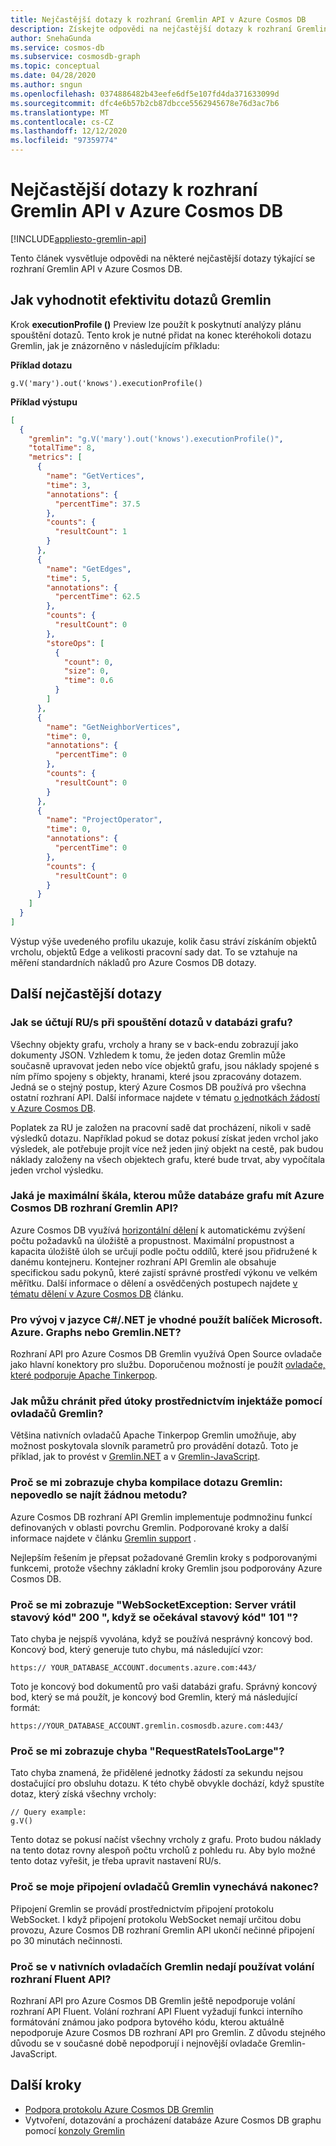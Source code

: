 ```yaml
---
title: Nejčastější dotazy k rozhraní Gremlin API v Azure Cosmos DB
description: Získejte odpovědi na nejčastější dotazy k rozhraní Gremlin API v Azure Cosmos DB
author: SnehaGunda
ms.service: cosmos-db
ms.subservice: cosmosdb-graph
ms.topic: conceptual
ms.date: 04/28/2020
ms.author: sngun
ms.openlocfilehash: 0374886482b43eefe6df5e107fd4da371633099d
ms.sourcegitcommit: dfc4e6b57b2cb87dbcce5562945678e76d3ac7b6
ms.translationtype: MT
ms.contentlocale: cs-CZ
ms.lasthandoff: 12/12/2020
ms.locfileid: "97359774"
---
```

# <a name="frequently-asked-questions-about-the-gremlin-api-in-azure-cosmos-db"></a>Nejčastější dotazy k rozhraní Gremlin API v Azure Cosmos DB
[!INCLUDE[appliesto-gremlin-api](includes/appliesto-gremlin-api.md)]

Tento článek vysvětluje odpovědi na některé nejčastější dotazy týkající se rozhraní Gremlin API v Azure Cosmos DB.

## <a name="how-to-evaluate-the-efficiency-of-gremlin-queries"></a>Jak vyhodnotit efektivitu dotazů Gremlin

Krok **executionProfile ()** Preview lze použít k poskytnutí analýzy plánu spouštění dotazů. Tento krok je nutné přidat na konec kteréhokoli dotazu Gremlin, jak je znázorněno v následujícím příkladu:

**Příklad dotazu**

```
g.V('mary').out('knows').executionProfile()
```

**Příklad výstupu**

```json
[
  {
    "gremlin": "g.V('mary').out('knows').executionProfile()",
    "totalTime": 8,
    "metrics": [
      {
        "name": "GetVertices",
        "time": 3,
        "annotations": {
          "percentTime": 37.5
        },
        "counts": {
          "resultCount": 1
        }
      },
      {
        "name": "GetEdges",
        "time": 5,
        "annotations": {
          "percentTime": 62.5
        },
        "counts": {
          "resultCount": 0
        },
        "storeOps": [
          {
            "count": 0,
            "size": 0,
            "time": 0.6
          }
        ]
      },
      {
        "name": "GetNeighborVertices",
        "time": 0,
        "annotations": {
          "percentTime": 0
        },
        "counts": {
          "resultCount": 0
        }
      },
      {
        "name": "ProjectOperator",
        "time": 0,
        "annotations": {
          "percentTime": 0
        },
        "counts": {
          "resultCount": 0
        }
      }
    ]
  }
]
```

Výstup výše uvedeného profilu ukazuje, kolik času stráví získáním objektů vrcholu, objektů Edge a velikosti pracovní sady dat. To se vztahuje na měření standardních nákladů pro Azure Cosmos DB dotazy.

## <a name="other-frequently-asked-questions"></a>Další nejčastější dotazy

### <a name="how-are-rus-charged-when-running-queries-on-a-graph-database"></a>Jak se účtují RU/s při spouštění dotazů v databázi grafu?

Všechny objekty grafu, vrcholy a hrany se v back-endu zobrazují jako dokumenty JSON. Vzhledem k tomu, že jeden dotaz Gremlin může současně upravovat jeden nebo více objektů grafu, jsou náklady spojené s ním přímo spojeny s objekty, hranami, které jsou zpracovány dotazem. Jedná se o stejný postup, který Azure Cosmos DB používá pro všechna ostatní rozhraní API. Další informace najdete v tématu [o jednotkách žádostí v Azure Cosmos DB](request-units.md).

Poplatek za RU je založen na pracovní sadě dat procházení, nikoli v sadě výsledků dotazu. Například pokud se dotaz pokusí získat jeden vrchol jako výsledek, ale potřebuje projít více než jeden jiný objekt na cestě, pak budou náklady založeny na všech objektech grafu, které bude trvat, aby vypočítala jeden vrchol výsledku.

### <a name="whats-the-maximum-scale-that-a-graph-database-can-have-in-azure-cosmos-db-gremlin-api"></a>Jaká je maximální škála, kterou může databáze grafu mít Azure Cosmos DB rozhraní Gremlin API?

Azure Cosmos DB využívá [horizontální dělení](partitioning-overview.md) k automatickému zvýšení počtu požadavků na úložiště a propustnost. Maximální propustnost a kapacita úložiště úloh se určují podle počtu oddílů, které jsou přidružené k danému kontejneru. Kontejner rozhraní API Gremlin ale obsahuje specifickou sadu pokynů, které zajistí správné prostředí výkonu ve velkém měřítku. Další informace o dělení a osvědčených postupech najdete [v tématu dělení v Azure Cosmos DB](partitioning-overview.md) článku.

### <a name="for-cnet-development-should-i-use-the-microsoftazuregraphs-package-or-gremlinnet"></a>Pro vývoj v jazyce C#/.NET je vhodné použít balíček Microsoft. Azure. Graphs nebo Gremlin.NET?

Rozhraní API pro Azure Cosmos DB Gremlin využívá Open Source ovladače jako hlavní konektory pro službu. Doporučenou možností je použít [ovladače, které podporuje Apache Tinkerpop](https://tinkerpop.apache.org/).

### <a name="how-can-i-protect-against-injection-attacks-using-gremlin-drivers"></a>Jak můžu chránit před útoky prostřednictvím injektáže pomocí ovladačů Gremlin?

Většina nativních ovladačů Apache Tinkerpop Gremlin umožňuje, aby možnost poskytovala slovník parametrů pro provádění dotazů. Toto je příklad, jak to provést v [Gremlin.NET](https://tinkerpop.apache.org/docs/3.2.7/reference/#gremlin-DotNet) a v [Gremlin-JavaScript](https://github.com/Azure-Samples/azure-cosmos-db-graph-nodejs-getting-started/blob/main/app.js).

### <a name="why-am-i-getting-the-gremlin-query-compilation-error-unable-to-find-any-method-error"></a>Proč se mi zobrazuje chyba kompilace dotazu Gremlin: nepovedlo se najít žádnou metodu?

Azure Cosmos DB rozhraní API Gremlin implementuje podmnožinu funkcí definovaných v oblasti povrchu Gremlin. Podporované kroky a další informace najdete v článku [Gremlin support](gremlin-support.md) .

Nejlepším řešením je přepsat požadované Gremlin kroky s podporovanými funkcemi, protože všechny základní kroky Gremlin jsou podporovány Azure Cosmos DB.

### <a name="why-am-i-getting-the-websocketexception-the-server-returned-status-code-200-when-status-code-101-was-expected-error"></a>Proč se mi zobrazuje "WebSocketException: Server vrátil stavový kód" 200 ", když se očekával stavový kód" 101 "?

Tato chyba je nejspíš vyvolána, když se používá nesprávný koncový bod. Koncový bod, který generuje tuto chybu, má následující vzor:

`https:// YOUR_DATABASE_ACCOUNT.documents.azure.com:443/`

Toto je koncový bod dokumentů pro vaši databázi grafu.  Správný koncový bod, který se má použít, je koncový bod Gremlin, který má následující formát:

`https://YOUR_DATABASE_ACCOUNT.gremlin.cosmosdb.azure.com:443/`

### <a name="why-am-i-getting-the-requestrateistoolarge-error"></a>Proč se mi zobrazuje chyba "RequestRateIsTooLarge"?

Tato chyba znamená, že přidělené jednotky žádostí za sekundu nejsou dostačující pro obsluhu dotazu. K této chybě obvykle dochází, když spustíte dotaz, který získá všechny vrcholy:

```
// Query example:
g.V()
```

Tento dotaz se pokusí načíst všechny vrcholy z grafu. Proto budou náklady na tento dotaz rovny alespoň počtu vrcholů z pohledu ru. Aby bylo možné tento dotaz vyřešit, je třeba upravit nastavení RU/s.

### <a name="why-do-my-gremlin-driver-connections-get-dropped-eventually"></a>Proč se moje připojení ovladačů Gremlin vynechává nakonec?

Připojení Gremlin se provádí prostřednictvím připojení protokolu WebSocket. I když připojení protokolu WebSocket nemají určitou dobu provozu, Azure Cosmos DB rozhraní Gremlin API ukončí nečinné připojení po 30 minutách nečinnosti.

### <a name="why-cant-i-use-fluent-api-calls-in-the-native-gremlin-drivers"></a>Proč se v nativních ovladačích Gremlin nedají používat volání rozhraní Fluent API?

Rozhraní API pro Azure Cosmos DB Gremlin ještě nepodporuje volání rozhraní API Fluent. Volání rozhraní API Fluent vyžadují funkci interního formátování známou jako podpora bytového kódu, kterou aktuálně nepodporuje Azure Cosmos DB rozhraní API pro Gremlin. Z důvodu stejného důvodu se v současné době nepodporují i nejnovější ovladače Gremlin-JavaScript.

## <a name="next-steps"></a>Další kroky

* [Podpora protokolu Azure Cosmos DB Gremlin](gremlin-support.md)
* Vytvoření, dotazování a procházení databáze Azure Cosmos DB graphu pomocí [konzoly Gremlin](create-graph-gremlin-console.md)
